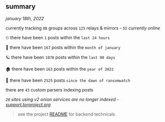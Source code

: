 
## summary
_january 18th, 2022_

currently tracking `88` groups across `125` relays & mirrors - _`55` currently online_

⏲ there have been `1` posts within the `last 24 hours`

🦈 there have been `167` posts within the `month of january`

🪐 there have been `1078` posts within the `last 90 days`

🏚 there have been `163` posts within the `year of 2022`

🦕 there have been `2525` posts `since the dawn of ransomwatch`

there are `43` custom parsers indexing posts

_`20` sites using v2 onion services are no longer indexed - [support.torproject.org](https://support.torproject.org/onionservices/v2-deprecation/)_

> see the project [README](https://github.com/thetanz/ransomwatch#ransomwatch--) for backend technicals
